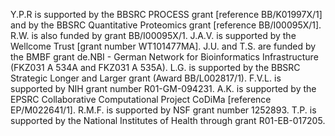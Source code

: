 Y.P.R is supported by the BBSRC PROCESS grant [reference BB/K01997X/1]
and by the BBSRC Quantitative Proteomics grant [reference
BB/I00095X/1]. R.W. is also funded by grant BB/I00095X/1. J.A.V. is
supported by the Wellcome Trust [grant number WT101477MA]. J.U. and
T.S. are funded by the BMBF grant de.NBI - German Network for
Bioinformatics Infrastructure (FKZ031 A 534A and FKZ031 A 535A). L.G. is supported by
the BBSRC Strategic Longer and Larger grant (Award
BB/L002817/1). F.V.L. is supported by NIH grant number R01-GM-094231.
A.K. is supported by the EPSRC Collaborative Computational Project
CoDiMa [reference EP/M022641/1]. R.M.F. is supported by NSF 
grant number 1252893. T.P. is supported by the National Institutes of Health through grant R01-EB-017205.

